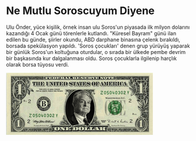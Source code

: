 # Ne Mutlu Soroscuyum Diyene

Ulu Önder, yüce kişilik, örnek insan ulu Soros'un piyasada ilk milyon
dolarını kazandığı 4 Ocak günü törenlerle kutlandı. "Küresel Bayram"
günü ilan edilen bu günde, şiirler okundu, ABD darphane binasına
çelenk bırakıldı, borsada spekülasyon yapıldı. 'Soros çocukları' denen
grup yürüyüş yaparak bir günlük Soros'un koltuğuna oturdular, o sırada
bir ülkede pembe devrim bir başkasında kur dalgalanması oldu. Soros
çocuklarla ilgilenip harçlık olarak borsa tüyosu verdi.


![](money_usd1_10112005390_final.png)
